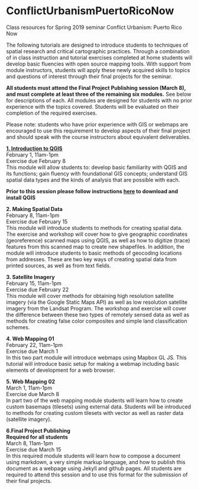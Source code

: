 # ConflictUrbanismPuertoRicoNow
Class resources for Spring 2019 seminar Conflict Urbanism: Puerto Rico Now

The following tutorials are designed to introduce students to techniques of spatial research and critical cartographic practices. Through a combination of in class instruction and tutorial exercises completed at home students will develop basic fluencies with open source mapping tools. With support from module instructors, students will apply these newly acquired skills to topics and questions of interest through their final projects for the seminar.

**All students must attend the Final Project Publishing session (March 8), and must complete at least three of the remaining six modules.** See below for descriptions of each. All modules are designed for students with no prior experience with the topics covered. Students will be evaluated on their completion of the required exercises.

Please note: students who have prior experience with GIS or webmaps are encouraged to use this requirement to develop aspects of their final project and should speak with the course instructors about equivalent deliverables.

**[1. Introduction to QGIS](https://github.com/CenterForSpatialResearch/ConflictUrbanismPuertoRicoNow_Tutorials/blob/master/01_IntroToQGIS.md)**  
February 1, 11am-1pm  
Exercise due February 8  
This module will allow students to: develop basic familiarity with QGIS and its functions; gain fluency with foundational GIS concepts; understand GIS spatial data types and the kinds of analysis that are possible with each.

**Prior to this session please follow instructions [here](http://qgis.org/downloads/QGIS-OSGeo4W-2.18.28-1-Setup-x86.exe) to download and install QGIS**

**2. Making Spatial Data**  
February 8, 11am-1pm  
Exercise due February 15  
This module will introduce students to methods for creating spatial data. The exercise and workshop will cover how to give geographic coordinates (georeference) scanned maps using QGIS, as well as how to digitize (trace) features from this scanned map to create new shapefiles. In addition, the module will introduce students to basic methods of geocoding locations from addresses. These are two key ways of creating spatial data from printed sources, as well as from text fields.

**3. Satellite Imagery**  
February 15, 11am-1pm  
Exercise due February 22  
This module will cover methods for obtaining high resolution satellite imagery (via the Google Static Maps API) as well as low resolution satellite imagery from the Landsat Program. The workshop and exercise will cover the difference between these two types of remotely sensed data as well as methods for creating false color composites and simple land classification schemes.

**4. Web Mapping 01**  
February 22, 11am-1pm   
Exercise due March 1  
In this two part module will introduce webmaps using Mapbox GL JS. This tutorial will introduce basic setup for making a webmap including basic elements of development for a web browser. 

**5. Web Mapping 02**  
March 1, 11am-1pm  
Exercise due March 8  
In part two of the web mapping module students will learn how to create custom basemaps (tilesets) using external data. Students will be introduced to methods for creating custom tilesets with vector as well as raster data (satellite imagery).


**6.Final Project Publishing**  
**Required for all students**  
March 8, 11am-1pm  
Exercise due March 15  
In this required module students will learn how to compose a document using markdown, a very simple markup language, and how to publish this document as a webpage using Jekyll and github pages. All students are required to attend this session and to use this format for the submission of their final projects.
